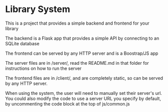 # Library System

This is a project that provides a simple backend and frontend for your library

The backend is a Flask app that provides a simple API by connecting to an SQLite database

The frontend can be served by any HTTP server and is a Boostrap/JS app

The server files are in /server/, read the README.md in that folder for instructions on how to run the server

The frontend files are in /client/, and are completely static, so can be served by any HTTP server.

When using the system, the user will need to manually set their server's url. 
You could also modify the code to use a server URL you specify by default, by uncommenting the code block at the top of js/common.js